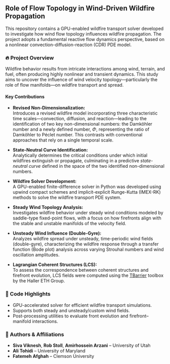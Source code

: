 ## Role of Flow Topology in Wind-Driven Wildfire Propagation

This repository contains a GPU-enabled wildfire transport solver developed to investigate how wind flow topology influences wildfire propagation. The project adopts a fundamental reactive flow dynamics perspective, based on a nonlinear convection-diffusion-reaction (CDR) PDE model.

### 🔥 Project Overview

Wildfire behavior results from intricate interactions among wind, terrain, and fuel, often producing highly nonlinear and transient dynamics. This study aims to uncover the influence of wind velocity topology—particularly the role of flow manifolds—on wildfire transport and spread.

#### Key Contributions

- **Revised Non-Dimensionalization:**  
  Introduces a revised wildfire model incorporating three characteristic time scales—convection, diffusion, and reaction—leading to the identification of two key non-dimensional numbers: the Damköhler number and a newly defined number, $\Phi$, representing the ratio of Damköhler to Péclet number. This contrasts with conventional approaches that rely on a single temporal scale.

- **State-Neutral Curve Identification:**  
  Analytically determines the critical conditions under which initial wildfires extinguish or propagate, culminating in a predictive *state-neutral curve* defined in the space of the two identified non-dimensional numbers.

- **Wildfire Solver Development:**  
  A GPU-enabled finite-difference solver in Python was developed using upwind compact schemes and implicit-explicit Runge-Kutta (IMEX-RK) methods to solve the wildfire transport PDE system.

- **Steady Wind Topology Analysis:**  
  Investigates wildfire behavior under steady wind conditions modeled by saddle-type fixed-point flows, with a focus on how firefronts align with the stable and unstable manifolds of the velocity field.

- **Unsteady Wind Influence (Double-Gyre):**  
  Analyzes wildfire spread under unsteady, time-periodic wind fields (double-gyre), characterizing the wildfire response through a transfer function (Bode plot) analysis across varying Strouhal numbers and wind oscillation amplitudes.

- **Lagrangian Coherent Structures (LCS):**  
   To assess the correspondence between coherent structures and firefront evolution, LCS fields were computed using the [TBarrier](https://github.com/haller-group/TBarrier) toolbox by the Haller ETH Group.

### 🚀 Code Highlights

- GPU-accelerated solver for efficient wildfire transport simulations.
- Supports both steady and unsteady/custom wind fields.
- Post-processing utilities to evaluate front evolution and firefront–manifold interactions.

### 👥 Authors & Affiliations

- **Siva Viknesh**, **Rob Stoll**, **Amirhossein Arzani** – University of Utah  
- **Ali Tohidi** – University of Maryland  
- **Fatemeh Afghah** – Clemson University
